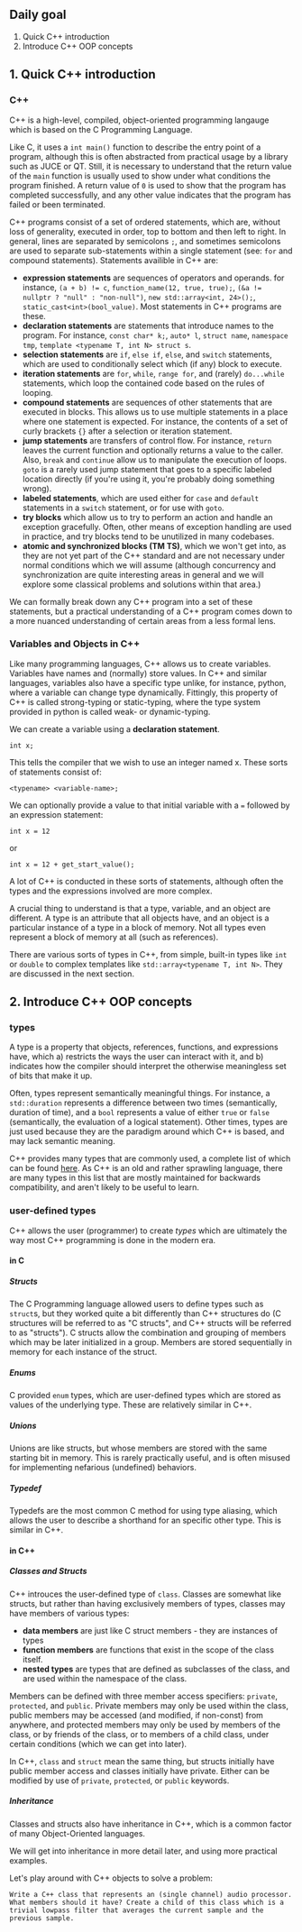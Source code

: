 ## Daily goal
1. Quick C++ introduction
2. Introduce C++ OOP concepts


## 1. Quick C++ introduction

### C++
C++ is a high-level, compiled, object-oriented programming langauge which is based on the C Programming Language.

Like C, it uses a `int main()` function to describe the entry point of a program, although this is often abstracted from practical usage by a library such as JUCE or QT. Still, it is necessary to understand that the return value of the `main` function is usually used to show under what conditions the program finished. A return value of `0` is used to show that the program has completed successfully, and any other value indicates that the program has failed or been terminated. 

C++ programs consist of a set of ordered statements, which are, without loss of generality, executed in order, top to bottom and then left to right. In general, lines are separated by semicolons `;`, and sometimes semicolons are used to separate sub-statements within a single statement (see: `for` and compound statements). Statements availible in C++ are:

- **expression statements** are sequences of operators and operands. for instance, `(a + b) != c`, `function_name(12, true, true);`, `(&a != nullptr ? "null" : "non-null")`, `new std::array<int, 24>();`, `static_cast<int>(bool_value)`. Most statements in C++ programs are these. 
- **declaration statements** are statements that introduce names to the program. For instance, `const char* k;`, `auto* l`, `struct name`, `namespace tmp`, `template <typename T, int N> struct s`. 
- **selection statements** are `if`, `else if`,  `else`, and `switch` statements, which are used to conditionally select which (if any) block to execute. 
- **iteration statements** are `for`,  `while`, `range for`,   and (rarely) `do...while` statements, which loop the contained code based on the rules of looping.
- **compound statements** are sequences of other statements that are executed in blocks. This allows us to use multiple statements in a place where one statement is expected. For instance, the contents of a set of curly brackets `{}` after a selection or iteration statement.
- **jump statements** are transfers of control flow. For instance, `return` leaves the current function and optionally returns a value to the caller. Also, `break` and `continue` allow us to manipulate the execution of loops. `goto` is a rarely used jump statement that goes to a specific labeled location directly (if you're using it, you're probably doing something wrong).
- **labeled statements**, which are used either for `case` and `default` statements in a `switch` statement, or for use with `goto`. 
- **try blocks** which allow us to try to perform an action and handle an exception gracefully. Often, other means of exception handling are used in practice, and try blocks tend to be unutilized in many codebases. 
- **atomic and synchronized blocks (TM TS)**, which we won't get into, as they are not yet part of the C++ standard and are not necessary under normal conditions which we will assume (although concurrency and synchronization are quite interesting areas in general and we will explore some classical problems and solutions within that area.)

We can formally break down any C++ program into a set of these statements, but a practical understanding of a C++ program comes down to a more nuanced understanding of certain areas from a less formal lens. 

### Variables and Objects in C++
Like many programming languages, C++ allows us to create variables. Variables have names and (normally) store values. In C++ and similar languages, variables also have a specific type unlike, for instance, python, where a variable can change type dynamically. Fittingly, this property of C++ is called strong-typing or static-typing, where the type system provided in python is called weak- or dynamic-typing. 

We can create a variable using a **declaration statement**. 

`int x;`

This tells the compiler that we wish to use an integer named x. These sorts of statements consist of:

`<typename> <variable-name>;` 

We can optionally provide a value to that initial variable with a `=` followed by an expression statement:

`int x = 12` 

or 

`int x = 12 + get_start_value();`

A lot of C++ is conducted in these sorts of statements, although often the types and the expressions involved are more complex.

A crucial thing to understand is that a type, variable, and an object are different. A type is an attribute that all objects have, and an object is a particular instance of a type in a block of memory. Not all types even represent a block of memory at all (such as references).

There are various sorts of types in C++, from simple, built-in types like `int` or `double` to complex templates like `std::array<typename T, int N>`. They are discussed in the next section. 

## 2. Introduce C++ OOP concepts

### types
A type is a property that objects, references, functions, and expressions have, which a) restricts the ways the user can interact with it, and b) indicates how the compiler should interpret the otherwise meaningless set of bits that make it up. 

Often, types represent semantically meaningful things. For instance, a `std::duration` represents a difference between two times (semantically, duration of time), and a `bool` represents a value of either `true` or `false` (semantically, the evaluation of a logical statement). Other times, types are just used because they are the paradigm around which C++ is based, and may lack semantic meaning.

C++ provides many types that are commonly used, a complete list of which can be found [here](https://en.cppreference.com/w/cpp/language/type). As C++ is an old and rather sprawling language, there are many types in this list that are mostly maintained for backwards compatibility, and aren't likely to be useful to learn. 

### user-defined types
C++ allows the user (programmer) to create *types* which are ultimately the way most C++ programming is done in the modern era.  

#### in C

##### Structs
The C Programming language allowed users to define types such as `struct`s, but they worked quite a bit differently than C++ structures do (C structures will be referred to as "C structs", and C++ structs will be referred to as "structs"). C structs allow the combination and grouping of members which may be later initialized in a group. Members are stored sequentially in memory for each instance of the struct.

##### Enums
C provided `enum` types, which are user-defined types which are stored as values of the underlying type. These are relatively similar in C++.

##### Unions
Unions are like structs, but whose members are stored with the same starting bit in memory. This is rarely practically useful, and is often misused for implementing nefarious (undefined) behaviors.

##### Typedef 
Typedefs are the most common C method for using type aliasing, which allows the user to describe a shorthand for an specific other type. This is similar in C++.

#### in C++

##### Classes and Structs
C++ introuces the user-defined type of `class`.  Classes are somewhat like structs, but rather than having exclusively members of types, classes may have members of various types:

- **data members** are just like C struct members - they are instances of types 
- **function members** are functions that exist in the scope of the class itself. 
- **nested types** are types that are defined as subclasses of the class, and are used within the namespace of the class.

Members can be defined with three member access specifiers: `private`, `protected`, and `public`. Private members may only be used within the class, public members may be accessed (and modified, if non-const) from anywhere, and protected members may only be used by members of the class, or by friends of the class, or to members of a child class, under certain conditions (which we can get into later).

In C++, `class` and `struct` mean the same thing, but structs initially have public member access and classes initially have private. Either can be modified by use of `private`, `protected`, or `public` keywords. 

##### Inheritance
Classes and structs also have inheritance in C++, which is a common factor of many Object-Oriented languages. 

We will get into inheritance in more detail later, and using more practical examples. 

Let's play around with C++ objects to solve a problem: 

	Write a C++ class that represents an (single channel) audio processor. What members should it have? Create a child of this class which is a trivial lowpass filter that averages the current sample and the previous sample. 
